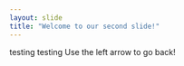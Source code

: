 ```yaml
---
layout: slide
title: "Welcome to our second slide!"
---
```

testing testing
Use the left arrow to go back!
